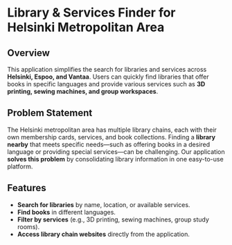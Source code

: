 # Library & Services Finder for Helsinki Metropolitan Area

## Overview
This application simplifies the search for libraries and services across **Helsinki, Espoo, and Vantaa**. Users can quickly find libraries that offer books in specific languages and provide various services such as **3D printing, sewing machines, and group workspaces**.

## Problem Statement
The Helsinki metropolitan area has multiple library chains, each with their own membership cards, services, and book collections. Finding a **library nearby** that meets specific needs—such as offering books in a desired language or providing special services—can be challenging. Our application **solves this problem** by consolidating library information in one easy-to-use platform.

## Features
- **Search for libraries** by name, location, or available services.
- **Find books** in different languages.
- **Filter by services** (e.g., 3D printing, sewing machines, group study rooms).
- **Access library chain websites** directly from the application.
